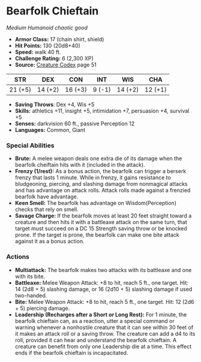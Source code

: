 # Bearfolk Chieftain

*Medium* *Humanoid* *chaotic good*

- **Armor Class:** 17 (chain shirt, shield)
- **Hit Points:** 130 (20d8+40)
- **Speed:** walk 40 ft.
- **Challenge Rating:** 6 (2,300 XP)
- **Source:** [Creature Codex](https://koboldpress.com/kpstore/product/creature-codex-for-5th-edition-dnd) page 51

| STR | DEX | CON | INT | WIS | CHA |
| --- | --- | --- | --- | --- | --- |
| 21 (+5) | 14 (+2) | 16 (+3) | 9 (-1) | 14 (+2) | 12 (+1) |

- **Saving Throws**: Dex +4, Wis +5
- **Skills:** athletics +11, insight +5, intimidation +7, persuasion +4, survival +5
- **Senses:** darkvision 60 ft., passive Perception 12
- **Languages:** Common, Giant
### Special Abilities
- **Brute:** A melee weapon deals one extra die of its damage when the bearfolk cheiftain hits with it (included in the attack).
- **Frenzy (1/rest):** As a bonus action, the bearfolk can trigger a berserk frenzy that lasts 1 minute. While in frenzy, it gains resistance to bludgeoning, piercing, and slashing damage from nonmagical attacks and has advantage on attack rolls. Attack rolls made against a frenzied bearfolk have advantage.
- **Keen Smell:** The bearfolk has advantage on Wisdom(Perception) checks that rely on smell.
- **Savage Charge:** If the bearfolk moves at least 20 feet straight toward a creature and then hits it with a battleaxe attack on the same turn, that target must succeed on a DC 15 Strength saving throw or be knocked prone. If the target is prone, the bearfolk can make one bite attack against it as a bonus action.
### Actions
- **Multiattack:** The bearfolk makes two attacks with its battleaxe and one with its bite.
- **Battleaxe:** Melee Weapon Attack: +8 to hit, reach 5 ft., one target. Hit: 14 (2d8 + 5) slashing damage, or 16 (2d10 + 5) slashing damage if used two-handed.
- **Bite:** Melee Weapon Attack: +8 to hit, reach 5 ft., one target. Hit: 12 (2d6 + 5) piercing damage.
- **Leadership (Recharges after a Short or Long Rest):** For 1 minute, the bearfolk chieftain can, as a reaction, utter a special command or warning whenever a nonhostile creature that it can see within 30 feet of it makes an attack roll or a saving throw. The creature can add a d4 to its roll, provided it can hear and understand the bearfolk chieftain. A creature can benefit from only one Leadership die at a time. This effect ends if the bearfolk chieftain is incapacitated.


